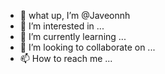 - 👋 what up, I’m @Javeonnh
- 👀 I’m interested in ...
- 🌱 I’m currently learning ...
- 💞️ I’m looking to collaborate on ...
- 📫 How to reach me ...

<!---
Javeonnh/Javeonnh is a ✨ special ✨ repository because its `README.md` (this file) appears on your GitHub profile.
You can click the Preview link to take a look at your changes.
--->
